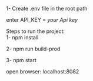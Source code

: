 1- Create .env file in the root path 

enter API_KEY = *your Api key*

Steps to run the project:  
1- npm install

2- npm run build-prod

3- npm start

open browser: localhost:8082
